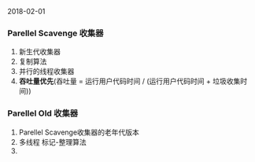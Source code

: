 2018-02-01

### Parellel Scavenge 收集器
1. 新生代收集器
2. 复制算法
3. 并行的线程收集器
4. **吞吐量优先**(吞吐量 = 运行用户代码时间 / (运行用户代码时间 + 垃圾收集时间))

### Parellel Old 收集器
1. Parellel Scavenge收集器的老年代版本
2. 多线程 标记-整理算法
3. 
